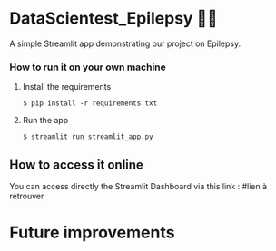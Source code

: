 # DataScientest_Epilepsy 👩‍⚕️

A simple Streamlit app demonstrating  our project on Epilepsy.

### How to run it on your own machine

1. Install the requirements

   ```
   $ pip install -r requirements.txt
   ```

2. Run the app

   ```
   $ streamlit run streamlit_app.py
   ```

## How to access it online

You can access directly the Streamlit Dashboard via this link : #lien à retrouver

# Future improvements 


